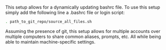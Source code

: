 This setup allows for a dynamically updating bashrc file. To use this setup simply add the following line a .bashrc file or login script:

```bash
. path_to_git_repo/source_all_files.sh
```

Assuming the presence of git, this setup allows for multiple accounts over multiple computers to share common aliases, prompts, etc. All while being able to maintain machine-specific settings.
